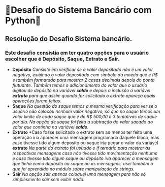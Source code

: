 # 🏦Desafio do Sistema Bancário com Python🐍 

## Resolução do Desafio Sistema bancário.

### Este desafio consistia em ter quatro opções para o usuário escolher que é Depósito, Saque, Extrato e Sair.

- **Depósito** *Consiste em verificar se o valor depositado não é um valor negativo, exibindo o valor depositado com símbolo da moeda que é R$ e também formatado para mostrar 2 casas decimais depois do ponto flutuante. Também temos o adicionamento do valor que o usuário digitou de depósito na variável **saldo** e depois a inclusão a variável **extrato** para que assim quando for solicitado o extrato apareça quais operações foram feitas.*
- **Saque** *Na questão do saque temos a mesma verificação para ver se o usuário não colocou nenhum valor negativo, só que no saque temos um valor limite de cada saque que é de R$ 500,00 e 3 tentativas de saque por dia. Na opção de saque foi feita a subtração do valor sacado ao valor que continha na variável **saldo**.*
- **Extrato** *Caso fosse solicitado o extrato sem ao menos ter feito uma operação iria aparecer uma mensagem programada daquele bloco, mas caso tivesse tido algum deposito ou saque iria pegar o valor da variável **extrato** *Na parte do extrato foi usuado o if ternário para mostrar as respectivas mensagens caso não tivesse tido movimentação nenhuma e caso tivesse tido algum saque ou depósito iria aparecer a mensagem que tinha como depósito ou saque ou as mensagens, usei também o que foi aprendido no módulo sobre manipulação de strings.*
- **Sair** *Na opção sair apenas coloquei uma mensagem para não só simplesmente sair sem exibir nada.*